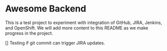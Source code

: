# Awesome Backend

This is a test project to experiment with integration of GitHub, JIRA, Jenkins, and OpenShift. We will add more content to this README as we make progress in the project.

[] Testing if git commit can trigger JIRA updates.